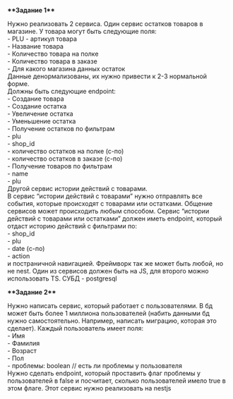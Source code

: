 **\*\*Задание 1\*\***

Нужно реализовать 2 сервиса. Один сервис остатков товаров в магазине. У товара могут быть следующие поля:  
\- PLU \- артикул товара  
\- Название товара  
\- Количество товара на полке  
\- Количество товара в заказе  
\- Для какого магазина данных остаток  
Данные денормализованы, их нужно привести к 2-3 нормальной форме.  
Должны быть следующие endpoint:  
\- Создание товара  
\- Создание остатка  
\- Увеличение остатка  
\- Уменьшение остатка  
\- Получение остатков по фильтрам  
    \- plu  
    \- shop\_id  
    \- количество остатков на полке (с-по)  
    \- количество остатков в заказе (с-по)  
\- Получение товаров по фильтрам  
    \- name  
    \- plu  
Другой сервис истории действий с товарами.   
В сервис “истории действий с товарами” нужно отправлять все события, которые происходят с товарами или остатками. Общение сервисов может происходить любым способом. Сервис “истории действий с товарами или остатками” должен иметь endpoint, который отдаст историю действий с фильтрами по:  
\- shop\_id  
\- plu  
\- date (с-по)  
\- action  
и постраничной навигацией. Фреймворк так же может быть любой, но не nest. Один из сервисов должен быть на JS, для второго можно использовать TS. СУБД \- postgresql

**\*\*Задание 2\*\***

Нужно написать сервис, который работает с пользователями. В бд может быть более 1 миллиона пользователей (набить данными бд нужно самостоятельно. Например, написать миграцию, которая это сделает). Каждый пользователь имеет поля:  
\- Имя  
\- Фамилия  
\- Возраст  
\- Пол  
\- проблемы: boolean // есть ли проблемы у пользователя  
Нужно сделать endpoint, который проставить флаг проблемы у пользователей в false и посчитает, сколько пользователей имело true в этом флаге. Этот сервис нужно реализовать на nestjs  
